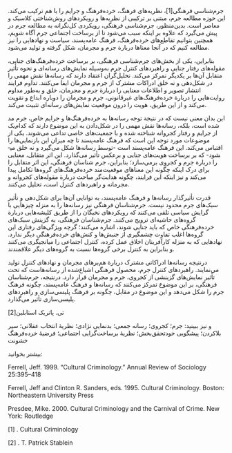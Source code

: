   جرم‌شناسی فرهنگی[1]، نظریه‌های فرهنگ، خرده‌فرهنگ و جرایم را با هم ترکیب می‌کند. این حوزه مطالعه جرم، مبتنی بر ترکیبی از نظریه‌ها و رویکردهای روش‌شناختی کلاسیک و معاصر است. بدین‌منظور، جرم‌شناسی فرهنگی، رویکردی کل‌نگرانه به مطالعه جرم در پیش می‌گیرد که علاوه بر اینکه سبب می‌شود تا از برساخت اجتماعی جرم آگاه شویم، همچنین بتوانیم تقاطع‌های خرده‌فرهنگ، فرهنگ عامه‌پسند، سیاست و نهادهایی را نیز مطالعه کنیم که در آنجا معناها دربارة جرم و مجرمان، شکل گرفته و تولید می‌شود.

بنابراین، یکی از بخش‌های جرم‌شناسی فرهنگی، بر برساخت خرده‌فرهنگ‌های جنایی، مقوله‌های رفتار جنایی و راهبردهای کنترل جرم به‌وسیله نمایش‌های رسانه‌ای و نحوه تأثیر متقابل آن‌ها بر یکدیگر تمرکز می‌کند. تحلیل‌گران اعتقاد دارند که رسانه‌ها نقش مهمی را در شکل‌دهی و نه خلق ادراکات مشترک از جرم و مجرمان ایفا می‌کنند. تداوم فرایند انتشار تصویر و اطلاعات معنایی را دربارة جرم و مجرمان، خلق و به‌طور مداوم روایت‌هایی را دربارة خرده‌فرهنگ‌های غیرقانونی، جرم و مجرمان را دوباره ابداع و تقویت می‌کند و از این طریق، هویت را درون موقعیت نمایش‌های رسانه‌ای تثبیت می‌کند.

این بدان معنی نیست که در نتیجة توجه رسانه‌ها به خرده‌فرهنگ‌ها و جرایم خاص، جرم مد شده است، بلکه، رسانه‌ها نقش مهمی را در شکل‌دادن به این موضوع دارند که کدام‌یک از جرایم و رفتار کجروانه شناخته ‌شده و با جمعیت‌های خاصی تداعی می‌شوند. یکی از موضوعات مورد توجه این است که فرهنگ عامه‌پسند تا چه میزان این بازنمایی‌ها را اقتباس می‌کند. این فرهنگ عامه‌پسند است -توسط رسانه‌ها شکل می‌گیرد و نه خلق می­شود- که بر برساخت هویت‌های جنایی و برعکس تأثیر می‌گذارد. این اثر متقابل، معنایی را دربارة جرم و کجروی برمی‌سازد؛ بنابراین، جرم شناسان فرهنگی، این اثر متقابل را برای درک اینکه چگونه این معناهای موقعیت‌مند خرده‌فرهنگ‌های گروه‌ها تکامل پیدا می‌کند و نیز اینکه این فرایند، چگونه هدایت‌گر مباحث دربارة مقوله‌های کجروانه و مجرمانه و راهبردهای کنترل است، تحلیل می‌کنند.

قدرت تأثیرگذار رسانه‌ها و فرهنگ عامه‌پسند، به توانایی آن‌ها برای شکل‌دهی و تأثیر سبک‌های جرم محدود نیست. جرم‌شناسان فرهنگی نیز رسانه‌ها را به منزله چیزهایی با گرایش سیاسی تلقی می‌کنند که رویکردهای نخبگان را از طریق کلیشه‌هایی دربارة گروه‌های حاشیه‌ای ترویج می‌کنند. جرم‌شناسان فرهنگی، به گزینش سبک‌های خرده‌فرهنگی خاص که باید جنایی شوند، اشاره می‌کنند؛ گرچه ویژگی‌های رفتاری این گروه‌ها اغلب تفاوت چشمگیری از جنبش‌ها و کنش‌های خرده‌فرهنگی دیگر ندارد. نهادهایی که به منزله کارآفرینان اخلاق عمل کرده، کنترل اجتماعی را میانجیگری می‌کنند و بنابراین به کنترل برخی گروه‌ها نسبت به گروه‌های دیگر علاقمندند.

درنتیجه رسانه‌ها ادراکاتی مشترک دربارة هم‌برهای مجرمان و نهادهای کنترل تولید می‌نمایند. راهبردهای کنترل جرم، محصول فرهنگی اشباع‌شده از رسانه‌هاست که تحت تأثیر نمایش‌های گزینشی از کجروی، جرم و مجرمان قرار دارد. درنتیجه، جرم‌شناسان فرهنگی، بر این موضوع تمرکز می‌کنند که رسانه‌ها و فرهنگ عامه‌پسند، چگونه فرهنگ جرم را شکل می‌دهد و این موضوع در مقابل، چگونه بر فرهنگ پلیسی‌سازی و راهبردهای پلیسی‌سازی تأثیر می‌گذارد.

 تی. پاتریک استابلین[2] 

و نیز ببینید: جرم؛ کجروی؛ رسانه جمعی؛ بدنمایی نژادی؛ نظریۀ انتخاب عقلانی؛ سپر بلاکردن؛ پیشگویی خودتحقق‌بخش؛ نظریۀ برساخت‌گرایی اجتماعی؛ فرضیۀ خرده‌فرهنگ خشونت

بیشتر بخوانید:

Ferrell, Jeff. 1999. “Cultural Criminology.” Annual Review of Sociology 25:395–418

Ferrell, Jeff and Clinton R. Sanders, eds. 1995. Cultural Criminology. Boston: Northeastern University Press

Presdee, Mike. 2000. Cultural Criminology and the Carnival of Crime. New York: Routledge

 [1] . Cultural Criminology 

[2] . T. Patrick Stablein

 

 

 

 